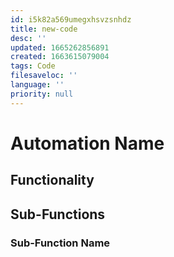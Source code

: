 ```yaml
---
id: i5k82a569umegxhsvzsnhdz
title: new-code
desc: ''
updated: 1665262856891
created: 1663615079004
tags: Code
filesaveloc: ''
language: ''
priority: null
---
```



# Automation Name


## Functionality


## Sub-Functions
<!-- Overview of any function interplay or broad overviews -->


### Sub-Function Name
<!-- Subfunction description goes here -->


